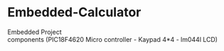 # Embedded-Calculator
Embedded Project\
components
(PIC18F4620 Micro controller - Kaypad 4*4 - lm044l LCD)
